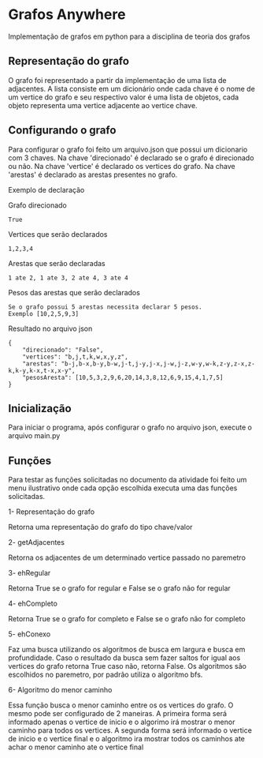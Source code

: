 # Grafos Anywhere
Implementação de grafos em python para a disciplina de teoria dos grafos 

## Representação do grafo

O grafo foi representado a partir da implementação de uma lista de adjacentes. A lista consiste em um dicionário onde
cada chave é o nome de um vertice do grafo e seu respectivo valor é uma lista de objetos, cada objeto representa uma
vertice adjacente ao vertice chave. 

## Configurando o grafo

Para configurar o grafo foi feito um arquivo.json que possui um dicionario com 3 chaves. Na chave 'direcionado' é declarado se o grafo é direcionado ou não.  Na chave 'vertice' é declarado
os vertices do grafo. Na chave 'arestas' é declarado as arestas presentes no grafo.

Exemplo de declaração

Grafo direcionado
 ```
True
```


Vertices que serão declarados
````
1,2,3,4
````
Arestas que serão declaradas
```
1 ate 2, 1 ate 3, 2 ate 4, 3 ate 4
```
Pesos das arestas que serão declarados
```
Se o grafo possui 5 arestas necessita declarar 5 pesos.
Exemplo [10,2,5,9,3]
```
Resultado no arquivo json

    {
        "direcionado": "False",
        "vertices": "b,j,t,k,w,x,y,z",
        "arestas": "b-j,b-x,b-y,b-w,j-t,j-y,j-x,j-w,j-z,w-y,w-k,z-y,z-x,z-k,k-y,k-x,t-x,x-y",
        "pesosAresta": [10,5,3,2,9,6,20,14,3,8,12,6,9,15,4,1,7,5]
    }
 
## Inicialização
Para iniciar o programa, após configurar o grafo no arquivo json, execute o arquivo main.py


## Funções 

Para testar as funções solicitadas no documento da atividade foi feito um menu ilustrativo onde cada opção escolhida executa uma
das funções solicitadas.

1- Representação do grafo

<p>
Retorna uma representação do grafo do tipo chave/valor
</p>
2- getAdjacentes

<p>
Retorna os adjacentes de um determinado vertice passado no paremetro
</p>    
3- ehRegular

<p>
Retorna True se o grafo for regular e False se o grafo não for regular
</p>
4- ehCompleto

<p>
Retorna True se o grafo for completo e False se o grafo não for completo
</p>
5- ehConexo
<p>

Faz uma busca utilizando os algoritmos de busca em largura e busca em profundidade.
Caso o resultado da busca sem fazer saltos for igual aos vertices do grafo retorna True caso não, retorna False.
Os algoritmos são escolhidos no paremetro, por padrão utiliza o algoritmo bfs. </p>

6- Algoritmo do menor caminho

<p>Essa função busca o menor caminho entre os os vertices do grafo. O mesmo pode ser configurado de 2 maneiras.
A primeira forma será informado apenas o vertice de inicio e o algorimo irá mostrar o menor caminho para todos os
vertices.
A segunda forma será informado o vertice de inicio e o vertice final e o algoritmo ira mostrar todos os caminhos
ate achar o menor caminho ate o vertice final</p>
